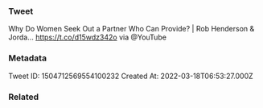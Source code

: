 ### Tweet
Why Do Women Seek Out a Partner Who Can Provide? | Rob Henderson &amp; Jorda... https://t.co/d15wdz342o via @YouTube

### Metadata
Tweet ID: 1504712569554100232
Created At: 2022-03-18T06:53:27.000Z

### Related

